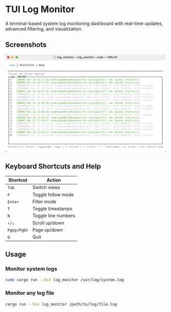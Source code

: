 # TUI Log Monitor

A terminal-based system log monitoring dashboard with real-time updates, advanced filtering, and visualization.

## Screenshots

![Log Monitoring View](/screenshots/log_view.png)

## Keyboard Shortcuts and Help

| Shortcut    | Action              |
| ----------- | ------------------- |
| `Tab`       | Switch views        |
| `F`         | Toggle follow mode  |
| `Enter`     | Filter mode         |
| `T`         | Toggle timestamps   |
| `N`         | Toggle line numbers |
| `↑/↓`       | Scroll up/down      |
| `PgUp/PgDn` | Page up/down        |
| `Q`         | Quit                |

## Usage

### Monitor system logs

```bash
sudo cargo run --bin log_monitor /var/log/system.log
```

### Monitor any log file

```bash
cargo run --bin log_monitor /path/to/log/file.log
```
